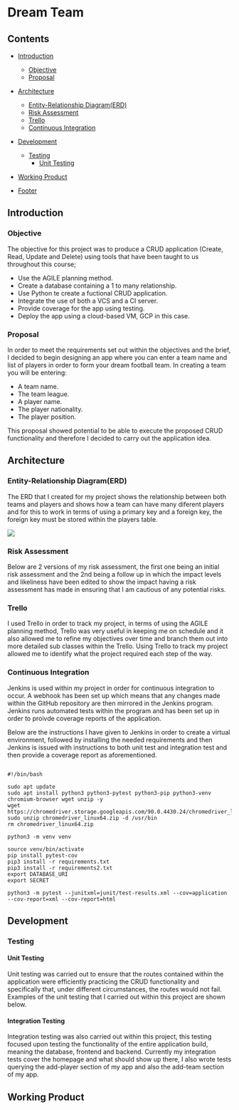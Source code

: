 # Dream Team


## Contents
* [Introduction](#introduction)
    * [Objective](#objective)
    * [Proposal](#proposal)
* [Architecture](#architecture)
    * [Entity-Relationship Diagram(ERD)](#entity-relationship-diagram(erd))
    * [Risk Assessment](#risk-assessment)
    * [Trello](#trello)
    * [Continuous Integration](#continuous-integration)
* [Development](#development)
    * [Testing](#testing)
        * [Unit Testing](#unit-testing)
* [Working Product](#working-product)

* [Footer](#footer)

## Introduction

### Objective

The objective for this project was to produce a CRUD application (Create, Read, Update and Delete) using tools that have been taught to us throughout this course;
* Use the AGILE planning method.
* Create a database containing a 1 to many relationship.
* Use Python te create a fuctional CRUD application.
* Integrate the use of both a VCS and a CI server.
* Provide coverage for the app using testing.
* Deploy the app using a cloud-based VM, GCP in this case.

### Proposal

In order to meet the requirements set out within the objectives and the brief, I decided to begin designing an app where you can enter a team name and list of players in order to form your dream football team. In creating a team you will be entering:
* A team name.
* The team league.
* A player name.
* The player nationality.
* The player position.

This proposal showed potential to be able to execute the proposed CRUD functionality and therefore I decided to carry out the application idea.

## Architecture

### Entity-Relationship Diagram(ERD)

The ERD that I created for my project shows the relationship between both teams and players and shows how a team can have many diferent players and for this to work in terms of using a primary key and a foreign key, the foreign key must be stored within the players table.

![](https://gyazo.com/ef515549cd5f4b0ffa164bce5196e63f)

### Risk Assessment

Below are 2 versions of my risk assessment, the first one being an initial risk assessment and the 2nd being a follow up in which the impact levels and likeliness have been edited to show the impact having a risk assessment has made in ensuring that I am cautious of any potential risks.

### Trello

I used Trello in order to track my project, in terms of using the AGILE planning method, Trello was very useful in keeping me on schedule and it also allowed me to refine my objectives over time and branch them out into more detailed sub classes within the Trello. Using Trello to track my project allowed me to identify what the project required each step of the way.

### Continuous Integration

Jenkins is used within my project in order for continuous integration to occur. A webhook has been set up which means that any changes made within the GitHub repository are then mirrored in the Jenkins program. Jenkins runs automated tests within the program and has been set up in order to proivde coverage reports of the application.

Below are the instructions I have given to Jenkins in order to create a virtual environment, followed by installing the needed requirements and then Jenkins is issued with instructions to both unit test and integration test and then provide a coverage report as aforementioned.

```

#!/bin/bash

sudo apt update 
sudo apt install python3 python3-pytest python3-pip python3-venv chromium-browser wget unzip -y
wget https://chromedriver.storage.googleapis.com/90.0.4430.24/chromedriver_linux64.zip
sudo unzip chromedriver_linux64.zip -d /usr/bin
rm chromedriver_linux64.zip

python3 -m venv venv

source venv/bin/activate
pip install pytest-cov
pip3 install -r requirements.txt
pip3 install -r requirements2.txt
export DATABASE_URI
export SECRET

python3 -m pytest --junitxml=junit/test-results.xml --cov=application --cov-report=xml --cov-report=html

```


## Development

### Testing

#### Unit Testing

Unit testing was carried out to ensure that the routes contained within the application were efficiently practicing the CRUD functionality and specifically that, under different circumstances, the routes would not fail. Examples of the unit testing that I carried out within this project are shown below.

#### Integration Testing

Integration testing was also carried out within this project, this testing focused upon testing the functionality of the entire application build, meaning the database, frontend and backend. Currently my integration tests cover the homepage and what should show up there, I also wrote tests querying the add-player section of my app and also the add-team section of my app.

## Working Product










